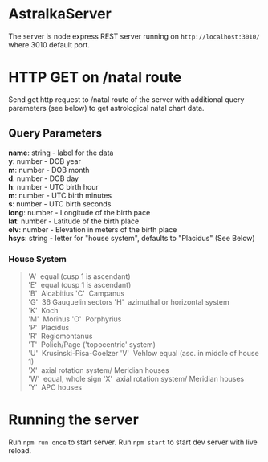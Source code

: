 # AstralkaServer
The server is node express REST server running on `http://localhost:3010/` where 3010 default port.

# HTTP GET on /natal route
Send get http request to /natal route of the server with additional query parameters (see below) to get astrological natal chart data.

## Query Parameters
**name**: string - label for the data  
**y**: number - DOB year  
**m**: number - DOB month  
**d**: number - DOB day  
**h**: number - UTC birth hour  
**m**: number - UTC birth minutes  
**s**: number - UTC birth seconds  
**long**: number - Longitude of the birth pace  
**lat**: number - Latitude of the birth place  
**elv**: number - Elevation in meters of the birth place  
**hsys**: string - letter for "house system", defaults to "Placidus" (See Below)  

### House System ###
<BLOCKQUOTE>
	 'A'&nbsp;&nbsp;equal (cusp 1 is ascendant)<BR>
	 'E'&nbsp;&nbsp;equal (cusp 1 is ascendant)<BR>
	 'B'&nbsp;&nbsp;Alcabitius
	 'C'&nbsp;&nbsp;Campanus<BR>
	 'G'&nbsp;&nbsp;36 Gauquelin sectors
	 'H'&nbsp;&nbsp;azimuthal or horizontal system<BR>
	 'K'&nbsp;&nbsp;Koch<BR>
	 'M'&nbsp;&nbsp;Morinus
	 'O'&nbsp;&nbsp;Porphyrius<BR>
	 'P'&nbsp;&nbsp;Placidus<BR>
	 'R'&nbsp;&nbsp;Regiomontanus<BR>
	 'T'&nbsp;&nbsp;Polich/Page ('topocentric' system)<BR>
	 'U'&nbsp;&nbsp;Krusinski-Pisa-Goelzer
	 'V'&nbsp;&nbsp;Vehlow equal (asc. in middle of house 1)<BR>
	 'X'&nbsp;&nbsp;axial rotation system/ Meridian houses<BR>
	 'W'&nbsp;&nbsp;equal, whole sign
	 'X'&nbsp;&nbsp;axial rotation system/ Meridian houses
	 'Y'&nbsp;&nbsp;APC houses       
</BLOCKQUOTE>  

  
# Running the server
Run `npm run once` to start server. 
Run `npm start` to start dev server with live reload.
